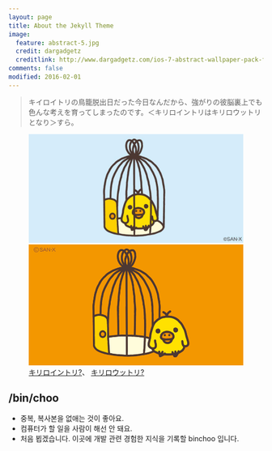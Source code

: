 ```yaml
---
layout: page
title: About the Jekyll Theme
image:
  feature: abstract-5.jpg
  credit: dargadgetz
  creditlink: http://www.dargadgetz.com/ios-7-abstract-wallpaper-pack-for-iphone-5-and-ipod-touch-retina/
comments: false
modified: 2016-02-01
---
```


> キイロイトリの鳥籠脱出日だった今日なんだから、強がりの彼脳裏上でも色んな考えを育ってしまったのです。＜キリロイントリはキリロウットリとなり＞すら。

<figure class="half">
	<a href="/images/intori.jpg"><img src="/images/intori.jpg" /></a>
	<a href="/images/outtori.png"><img src="/images/outtori.png" /></a>
	<figcaption>
        <a href="https://twitter.com/korilakkuma_15/status/656424849745825792">キリロイントリ?</a>、
        <a href="https://twitter.com/rilakkuma_gyr/status/1130246006224883713">キリロウットリ?</a>
    </figcaption>
</figure>


## /bin/choo

* 중복, 복사본을 없애는 것이 좋아요.
* 컴퓨터가 할 일을 사람이 해선 안 돼요.
* 처음 뵙겠습니다. 이곳에 개발 관련 경험한 지식을 기록할 binchoo 입니다.
